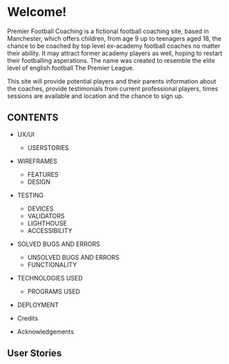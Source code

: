 # Welcome!

Premier Football Coaching is a fictional football coaching site, based in Manchester, which offers children, from age 9 up to teenagers aged 18, the chance to be coached by top level ex-academy football coaches no matter their ability. It may attract former academy players as well, hoping to restart their footballing asperations. The name was created to resemble the elite level of english football The Premier League. 

This site will provide potential players and their parents information about the coaches, provide testimonials from current professional players, times sessions are available and location and the chance to sign up.  

## CONTENTS

* UX/UI
    * USERSTORIES

* WIREFRAMES
    * FEATURES
    * DESIGN

* TESTING
    * DEVICES
    * VALIDATORS
    * LIGHTHOUSE
    * ACCESSIBILITY

* SOLVED BUGS AND ERRORS
    * UNSOLVED BUGS AND ERRORS
    * FUNCTIONALITY

* TECHNOLOGIES USED
    * PROGRAMS USED
    
* DEPLOYMENT

* Credits

* Acknowledgements

## User Stories
